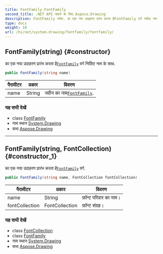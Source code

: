 ```yaml
---
title: FontFamily.FontFamily
second_title: .NET API संदर्भ के लिए Aspose.Drawing
description: FontFamily नर्मत. क एक नय उदहरण प्ररंभ करत हैFontFamily वर्ग नर्दष्ट नम के सथ.
type: docs
weight: 10
url: /hi/net/system.drawing/fontfamily/fontfamily/
---
```

## FontFamily(string) {#constructor}

का एक नया उदाहरण प्रारंभ करता है[`FontFamily`](../) वर्ग निर्दिष्ट नाम के साथ.

```csharp
public FontFamily(string name)
```

| पैरामीटर | प्रकार | विवरण |
| --- | --- | --- |
| name | String | नवीन का नाम[`FontFamily`](../). |

### यह सभी देखें

* class [FontFamily](../)
* नाम स्थान [System.Drawing](../../fontfamily/)
* सभा [Aspose.Drawing](../../../)

---

## FontFamily(string, FontCollection) {#constructor_1}

का एक नया उदाहरण प्रारंभ करता है[`FontFamily`](../) वर्ग.

```csharp
public FontFamily(string name, FontCollection fontCollection)
```

| पैरामीटर | प्रकार | विवरण |
| --- | --- | --- |
| name | String | फ़ॉन्ट परिवार का नाम। |
| fontCollection | FontCollection | फ़ॉन्ट संग्रह। |

### यह सभी देखें

* class [FontCollection](../../../system.drawing.text/fontcollection/)
* class [FontFamily](../)
* नाम स्थान [System.Drawing](../../fontfamily/)
* सभा [Aspose.Drawing](../../../)


